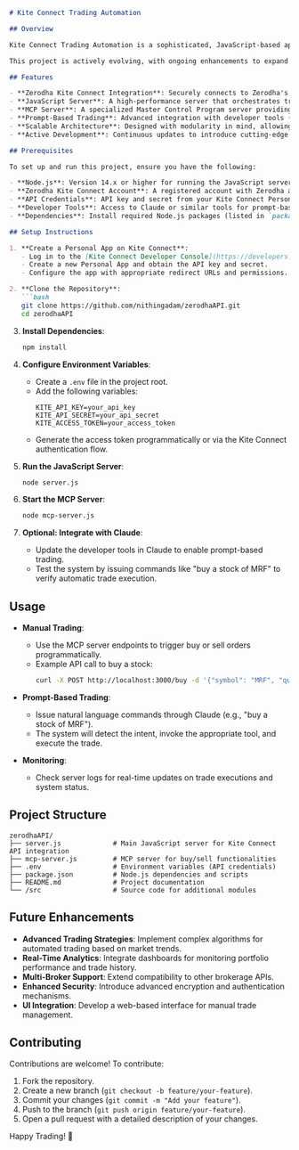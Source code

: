 ```markdown
# Kite Connect Trading Automation

## Overview

Kite Connect Trading Automation is a sophisticated, JavaScript-based application designed to streamline stock trading operations by integrating with Zerodha's Kite Connect API. This project empowers users to automate buy and sell transactions seamlessly through a robust server infrastructure, leveraging the power of the Kite Connect API and a custom-built Master Control Program (MCP) server. With advanced tooling and intuitive prompt-based interactions, the system enables precise execution of trading strategies, such as purchasing stocks like MRF with a single command.

This project is actively evolving, with ongoing enhancements to expand functionality and optimize performance, making it a versatile tool for traders and developers alike.

## Features

- **Zerodha Kite Connect Integration**: Securely connects to Zerodha's Kite platform using API credentials from a dedicated Personal App.
- **JavaScript Server**: A high-performance server that orchestrates trading operations, ensuring reliable communication with the Kite Connect API.
- **MCP Server**: A specialized Master Control Program server providing intuitive buy and sell functionalities for streamlined trade execution.
- **Prompt-Based Trading**: Advanced integration with developer tools (e.g., Claude) to interpret user prompts, such as "buy a stock of MRF," and execute corresponding trades automatically.
- **Scalable Architecture**: Designed with modularity in mind, allowing for future enhancements and seamless integration of new features.
- **Active Development**: Continuous updates to introduce cutting-edge functionalities and improve system robustness.

## Prerequisites

To set up and run this project, ensure you have the following:

- **Node.js**: Version 14.x or higher for running the JavaScript server.
- **Zerodha Kite Connect Account**: A registered account with Zerodha and a Personal App created on the Kite Connect Developer Console.
- **API Credentials**: API key and secret from your Kite Connect Personal App.
- **Developer Tools**: Access to Claude or similar tools for prompt-based trading (optional for manual operations).
- **Dependencies**: Install required Node.js packages (listed in `package.json`).

## Setup Instructions

1. **Create a Personal App on Kite Connect**:
   - Log in to the [Kite Connect Developer Console](https://developers.kite.trade/).
   - Create a new Personal App and obtain the API key and secret.
   - Configure the app with appropriate redirect URLs and permissions.

2. **Clone the Repository**:
   ```bash
   git clone https://github.com/nithingadam/zerodhaAPI.git
   cd zerodhaAPI
   ```

3. **Install Dependencies**:
   ```bash
   npm install
   ```

4. **Configure Environment Variables**:
   - Create a `.env` file in the project root.
   - Add the following variables:
     ```env
     KITE_API_KEY=your_api_key
     KITE_API_SECRET=your_api_secret
     KITE_ACCESS_TOKEN=your_access_token
     ```
   - Generate the access token programmatically or via the Kite Connect authentication flow.

5. **Run the JavaScript Server**:
   ```bash
   node server.js
   ```

6. **Start the MCP Server**:
   ```bash
   node mcp-server.js
   ```

7. **Optional: Integrate with Claude**:
   - Update the developer tools in Claude to enable prompt-based trading.
   - Test the system by issuing commands like "buy a stock of MRF" to verify automatic trade execution.

## Usage

- **Manual Trading**:
  - Use the MCP server endpoints to trigger buy or sell orders programmatically.
  - Example API call to buy a stock:
    ```bash
    curl -X POST http://localhost:3000/buy -d '{"symbol": "MRF", "quantity": 1}'
    ```

- **Prompt-Based Trading**:
  - Issue natural language commands through Claude (e.g., "buy a stock of MRF").
  - The system will detect the intent, invoke the appropriate tool, and execute the trade.

- **Monitoring**:
  - Check server logs for real-time updates on trade executions and system status.

## Project Structure

```
zerodhaAPI/
├── server.js             # Main JavaScript server for Kite Connect API integration
├── mcp-server.js         # MCP server for buy/sell functionalities
├── .env                  # Environment variables (API credentials)
├── package.json          # Node.js dependencies and scripts
├── README.md             # Project documentation
└── /src                  # Source code for additional modules
```

## Future Enhancements

- **Advanced Trading Strategies**: Implement complex algorithms for automated trading based on market trends.
- **Real-Time Analytics**: Integrate dashboards for monitoring portfolio performance and trade history.
- **Multi-Broker Support**: Extend compatibility to other brokerage APIs.
- **Enhanced Security**: Introduce advanced encryption and authentication mechanisms.
- **UI Integration**: Develop a web-based interface for manual trade management.

## Contributing

Contributions are welcome! To contribute:

1. Fork the repository.
2. Create a new branch (`git checkout -b feature/your-feature`).
3. Commit your changes (`git commit -m "Add your feature"`).
4. Push to the branch (`git push origin feature/your-feature`).
5. Open a pull request with a detailed description of your changes.

Happy Trading! 🚀
```
